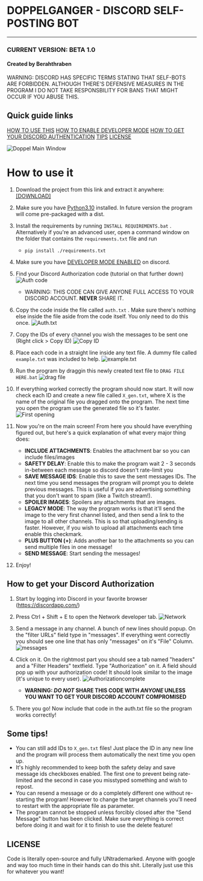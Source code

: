 # DOPPELGANGER - DISCORD SELF-POSTING BOT
----
### CURRENT VERSION: BETA 1.0
#### Created by Berahthraben

WARNING: DISCORD HAS SPECIFIC TERMS STATING THAT SELF-BOTS ARE FORBIDDEN. ALTHOUGH THERE'S DEFENSIVE MEASURES IN THE PROGRAM I DO NOT TAKE RESPONSBILITY FOR BANS THAT MIGHT OCCUR IF YOU ABUSE THIS.

## Quick guide links

[HOW TO USE THIS](https://github.com/Berahthraben/Doppelganger#how-to-use-it)
[HOW TO ENABLE DEVELOPER MODE](https://github.com/Berahthraben/Doppelganger#how-to-get-your-discord-authorization)
[HOW TO GET YOUR DISCORD AUTHENTICATION](https://github.com/Berahthraben/Doppelganger#how-to-get-your-discord-authorization)
[TIPS](https://github.com/Berahthraben/Doppelganger#how-to-get-your-discord-authorization)
[LICENSE](https://github.com/Berahthraben/Doppelganger#license)

![Doppel Main Window](https://i.imgur.com/WdIPCoj.png)
# How to use it

1. Download the project from this link and extract it anywhere: [[DOWNLOAD]](https://github.com/Berahthraben/Doppelganger/archive/refs/heads/master.zip)

2. Make sure you have [Python3.10](https://www.python.org/downloads/) installed. In future version the program will come pre-packaged with a dist.

3. Install the requirements by running ```INSTALL REQUIREMENTS.bat``` . Alternatively if you're an advanced user, open a command window on the folder that contains the ```requirements.txt``` file and run
    - ```pip install ./requirements.txt```

4. Make sure you have [DEVELOPER MODE ENABLED](https://www.howtogeek.com/714348/how-to-enable-or-disable-developer-mode-on-discord/) on discord.

5. Find your Discord Authorization code (tutorial on that further down)
![Auth code](https://i.imgur.com/EC4avVp.png)
    - WARNING: THIS CODE CAN GIVE ANYONE FULL ACCESS TO YOUR DISCORD ACCOUNT. **NEVER** SHARE IT.

6. Copy the code inside the file called ```auth.txt``` . Make sure there's nothing else inside the file aside from the code itself. You only need to do this once.
![Auth.txt](https://i.imgur.com/XEro6K0.png)

7. Copy the IDs of every channel you wish the messages to be sent one (Right click > Copy ID)
![Copy ID](https://i.imgur.com/4myt3hi.png)

8. Place each code in a straight line inside any text file. A dummy file called ```example.txt``` was included to help.
![example.txt](https://i.imgur.com/M1YeoP4.png)

9. Run the program by draggin this newly created text file to ```DRAG FILE HERE.bat```
![drag file](https://i.imgur.com/Qy4etWn.png)

10. If everything worked correctly the program should now start. It will now check each ID and create a new file called ```X_gen.txt```, where X is the name of the original file you dragged onto the program. The next time you open the program use the generated file so it's faster.
![First opening](https://i.imgur.com/JoV7otO.png)

11. Now you're on the main screen! From here you should have everything figured out, but here's a quick explanation of what every major thing does:
    - **INCLUDE ATTACHMENTS**: Enables the attachment bar so you can include files/images
    - **SAFETY DELAY**: Enable this to make the program wait 2 - 3 seconds in-between each message so discord doesn't rate-limit you
    - **SAVE MESSAGE IDS**: Enable this to save the sent messages IDs. The next time you send messages the program will prompt you to delete previous messages. This is useful if you are advertising something that you don't want to spam (like a Twitch stream!).
    - **SPOILER IMAGES**: Spoilers any attachments that are images.
    - **LEGACY MODE**: The way the program works is that it'll send the image to the very first channel listed, and then send a link to the image to all other channels. This is so that uploading/sending is faster. However, if you wish to upload all attachments each time enable this checkmark.
    - **PLUS BUTTON (+)**: Adds another bar to the attachments so you can send multiple files in one message!
    - **SEND MESSAGE**: Start sending the messages!

12. Enjoy!

## How to get your Discord Authorization

1. Start by logging into Discord in your favorite browser (https://discordapp.com/)

2. Press Ctrl + Shift + E to open the Network developer tab.
![Network](https://i.imgur.com/uf4jsVb.png)

3. Send a message in any channel. A bunch of new lines should popup. On the "filter URLs" field type in "messages". If everything went correctly you should see one line that has only "messages" on it's "File" Column.
![messages](https://i.imgur.com/9b24wKN.png)

4. Click on it. On the rightmost part you should see a tab named "headers" and a "Filter Headers" textfield. Type "Authorization" on it. A field should pop up with your authorization code! It should look similar to the image (it's unique to every user).
![Authorizationcomplete](https://i.imgur.com/R31Q784.png)
    - **WARNING: *DO NOT* SHARE THIS CODE WITH *ANYONE* UNLESS YOU WANT TO GET YOUR DISCORD ACCOUNT COMPROMISED**

5. There you go! Now include that code in the auth.txt file so the program works correctly!

## Some tips!

- You can still add IDs to ```X_gen.txt``` files! Just place the ID in any new line and the program will process them automatically the next time you open up.
- It's highly recommended to keep both the safety delay and save message ids checkboxes enabled. The first one to prevent being rate-limited and the second in case you misstyped something and wish to repost.
- You can resend a message or do a completely different one without re-starting the program! However to change the target channels you'll need to restart with the appropriate file as parameter.
- The program cannot be stopped unless forcibly closed after the "Send Message" button has been clicked. Make sure everything is correct before doing it and wait for it to finish to use the delete feature!

## LICENSE

Code is literally open-source and fully UNtrademarked. Anyone with google and way too much time in their hands can do this shit. Literally just use this for whatever you want!